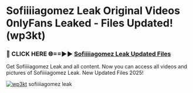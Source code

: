 # Sofiiiiagomez Leak Original Videos 0nlyFans Leaked - Files Updated! (wp3kt)

<h3>🔴 CLICK HERE 🌐==►► <a href="https://best4dudes.click/HH4t6V" rel="nofollow">Sofiiiiagomez Leak Updated Files</a></h3>

Get Sofiiiiagomez Leak and all content. Now you can access all videos and pictures of Sofiiiiagomez Leak. New Updated Files 2025!

[![wp3kt](https://github.com/user-attachments/assets/8c521d6e-e6e3-4a75-9320-d58ab9d79d5b)](https://best4dudes.click/HH4t6V)
sofiiiiagomez leak